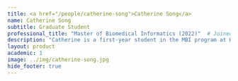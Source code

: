 ```yaml
---
title: <a href="/people/catherine-song">Catherine Song</a>
name: Catherine Song
subtitle: Graduate Student
professional_title: "Master of Biomedical Informatics (2022)"  # Joined professional titles
description: "Catherine is a first-year student in the MBI program at Harvard Medical School. She has previously studied an undergraduate in Biomedical Sciences and a Master's in Engineering specializing in Software Engineering. She has a keen interest in applying software techniques within a more biological context such as those within genomics and human diseases."
layout: product
academic: 1
image: ../img/catherine-song.jpg
hide_footer: true
---
```

